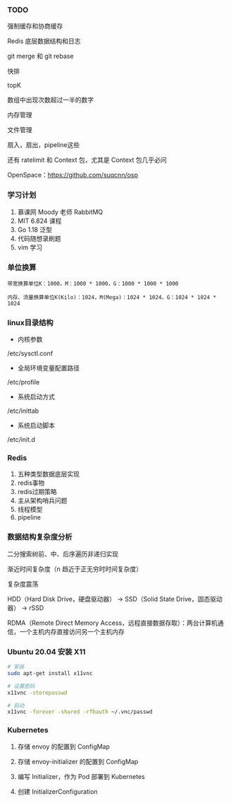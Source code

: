 ### TODO 

强制缓存和协商缓存

Redis 底层数据结构和日志

git merge 和 git rebase

快排

topK

数组中出现次数超过一半的数字

内存管理

文件管理

扇入，扇出，pipeline这些

还有 ratelimit 和 Context 包，尤其是 Context 包几乎必问

OpenSpace：https://github.com/suqcnn/osp


### 学习计划

1. 慕课网 Moody 老师 RabbitMQ
2. MIT 6.824 课程
3. Go 1.18 泛型
4. 代码随想录刷题
5. vim 学习


### 单位换算

```text
带宽换算单位K：1000，M：1000 * 1000，G：1000 * 1000 * 1000

内存、流量换算单位K(Kilo)：1024，M(Mega)：1024 * 1024，G：1024 * 1024 * 1024
```


### linux目录结构

* 内核参数

/etc/sysctl.conf


* 全局环境变量配置路径

/etc/profile


* 系统启动方式

/etc/inittab


* 系统启动脚本

/etc/init.d


### Redis

1. 五种类型数据底层实现
2. redis事物
3. redis过期策略
4. 主从架构哨兵问题
5. 线程模型
6. pipeline


### 数据结构复杂度分析

二分搜索树前、中、后序遍历非递归实现

渐近时间复杂度（n 趋近于正无穷时时间复杂度）

复杂度震荡


HDD（Hard Disk Drive，硬盘驱动器） -> SSD（Solid State Drive，固态驱动器） -> rSSD

RDMA（Remote Direct Memory Access，远程直接数据存取）：两台计算机通信，一个主机内存直接访问另一个主机内存


### Ubuntu 20.04 安装 X11

```bash
# 安装
sudo apt-get install x11vnc

# 设置密码
x11vnc -storepasswd

# 启动
x11vnc -forever -shared -rfbauth ~/.vnc/passwd
```


### Kubernetes

1. 存储 envoy 的配置到 ConfigMap

2. 存储 envoy-initializer 的配置到 ConfigMap

3. 编写 Initializer，作为 Pod 部署到 Kubernetes

4. 创建 InitializerConfiguration
